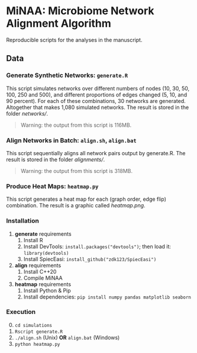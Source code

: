 # MiNAA: Microbiome Network Alignment Algorithm

Reproducible scripts for the analyses in the manuscript.

## Data

### Generate Synthetic Networks: `generate.R`

This script simulates networks over different numbers of nodes (10, 30, 50, 100, 250 and 500), and different proportions of edges changed (5, 10, and 90 percent). For each of these combinations, 30 networks are generated. Altogether that makes 1,080 simulated networks. The result is stored in the folder *networks/*.
> Warning: the output from this script is 116MB.

### Align Networks in Batch: `align.sh`, `align.bat`

This script sequentially aligns all network pairs output by generate.R. The result is stored in the folder *alignments/*.
> Warning: the output from this script is 318MB.

### Produce Heat Maps: `heatmap.py`

This script generates a heat map for each (graph order, edge flip) combination. The result is a graphic called *heatmap.png*.

### Installation

1. **generate** requirements
   1. Install R
   2. Install DevTools: `install.packages("devtools")`; then load it: `library(devtools)`
   3. Install SpiecEasi: `install_github("zdk123/SpiecEasi")`
2. **align** requirements
   1. Install C++20
   2. Compile MiNAA
3. **heatmap** requirements
   1. Install Python & Pip
   2. Install dependencies: `pip install numpy pandas matplotlib seaborn`

### Execution

0. `cd simulations`
1. `Rscript generate.R`
2. `./align.sh` (Unix) **OR** `align.bat` (Windows)
3. `python heatmap.py`
